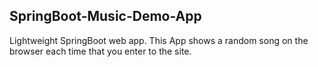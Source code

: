 ## SpringBoot-Music-Demo-App
Lightweight SpringBoot web app.
This App shows a random song on the browser each time that you enter to the site.
